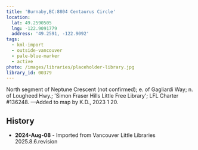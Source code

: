 ```yaml
---
title: 'Burnaby,BC:8804 Centaurus Circle'
location:
  lat: 49.2590505
  lng: -122.9091779
  address: '49.2591, -122.9092'
tags:
  - kml-import
  - outside-vancouver
  - pale-blue-marker
  - active
photo: /images/libraries/placeholder-library.jpg
library_id: 00379
---
```

North segment of Neptune Crescent (not confirmed); e. of Gagliardi Way; 
n. of Lougheed Hwy.; 
'Simon Fraser Hills Little Free Library'; 
LFL Charter #136248.
—Added to map by K.D., 2023 1 20.

## History
- **2024-Aug-08** - Imported from Vancouver Little Libraries 2025.8.6.revision
